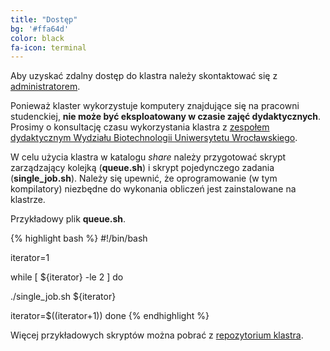 ```yaml
---
title: "Dostęp"
bg: '#ffa64d'
color: black
fa-icon: terminal
---
```


Aby uzyskać zdalny dostęp do klastra należy skontaktować się z [administratorem](mailto:rashad@ibmb.uni.wroc.pl).

Ponieważ klaster wykorzystuje komputery znajdujące się na pracowni studenckiej, **nie może być eksploatowany w czasie zajęć dydaktycznych**. Prosimy o konsultację czasu wykorzystania klastra z [zespołem dydaktycznym Wydziału Biotechnologii Uniwersytetu Wrocławskiego](mailto:joanna.janicka@uwr.edu.pl). 

W celu użycia klastra w katalogu *share* należy przygotować skrypt zarządzający kolejką (**queue.sh**) i skrypt pojedynczego zadania (**single_job.sh**). Należy się upewnić, że oprogramowanie (w tym kompilatory) niezbędne do wykonania obliczeń jest zainstalowane na klastrze.

Przykładowy plik **queue.sh**.

{% highlight bash %}
#!/bin/bash

iterator=1

while [ ${iterator} -le 2 ]
do

./single_job.sh ${iterator}

iterator=$((iterator+1))
done
{% endhighlight %}

Więcej przykładowych skryptów można pobrać z [repozytorium klastra](https://github.com/michbur/cluster_example).
